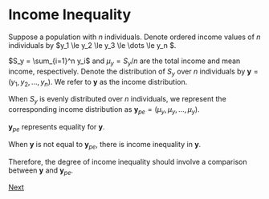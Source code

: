 # Income Inequality

Suppose a population with $n$ individuals.
Denote ordered income values of $n$ individuals by $y_1 \le y_2 \le y_3 \le \dots \le y_n $.

$S_y = \sum_{i=1}^n y_i$ and $\mu_y = S_y / n$ are the total income and mean income, respectively.
Denote the distribution of $S_y$ over $n$ individuals by $\mathbf{y} = \left( y_1, y_2, \dots, y_n \right)$.
We refer to $\mathbf{y}$ as the income distribution.

When $S_y$ is evenly distributed over $n$ individuals, we represent the corresponding income distribution as $\mathbf{y}_{pe} = \left( \mu_y, \mu_y, \dots, \mu_y \right)$.

$\mathbf{y}_{pe}$ represents equality for $\mathbf{y}$.

When $\mathbf{y}$ is not equal to $\mathbf{y}_{pe}$, there is income inequality in $\mathbf{y}$.

Therefore, the degree of income inequality should involve a comparison between $\mathbf{y}$ and $\mathbf{y}_{pe}$.

[Next](./RUDIncome.md)
